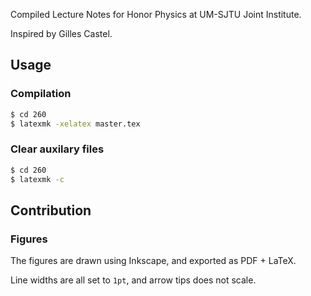 Compiled Lecture Notes for Honor Physics at UM-SJTU Joint Institute.

Inspired by Gilles Castel.

## Usage

### Compilation

```bash
$ cd 260
$ latexmk -xelatex master.tex
```

### Clear auxilary files

```bash
$ cd 260
$ latexmk -c
```

## Contribution

### Figures

The figures are drawn using Inkscape, and exported as PDF + LaTeX.

Line widths are all set to `1pt`, and arrow tips does not scale.
